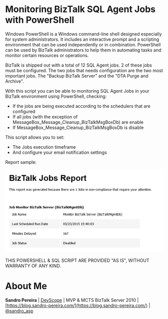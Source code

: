 # Monitoring BizTalk SQL Agent Jobs with PowerShell
Windows PowerShell is a Windows command-line shell designed especially for system administrators. It includes an interactive prompt and a scripting environment that can be used independently or in combination. PowerShell can be used by BizTalk administrators to help them in automating tasks and monitor certain resources or operations.

BizTalk is shipped out with a total of 12 SQL Agent jobs. 2 of these jobs must be configured. The two jobs that needs configuration are the two most important jobs. The "Backup BizTalk Server" and the "DTA Purge and Archive".

With this script you can be able to monitoring SQL Agent Jobs in your BizTalk environment using PowerShell, checking:
* If the jobs are being executed according to the schedulers that are configured
* If all jobs (with the exception of MessageBox_Message_Cleanup_BizTalkMsgBoxDb) are enable
* If MessageBox_Message_Cleanup_BizTalkMsgBoxDb is disable

This script allows you to set:
* The Jobs execution timeframe
* And configure your email notification settings

Report sample:

![Monitoring BizTalk SQL Agent Jobs](media/BizTalk-SQL-Jobs-monitor.png)
 
THIS POWERSHELL & SQL SCRIPT ARE PROVIDED "AS IS", WITHOUT WARRANTY OF ANY KIND.

# About Me
**Sandro Pereira** | [DevScope](http://www.devscope.net/) | MVP & MCTS BizTalk Server 2010 | [https://blog.sandro-pereira.com/](https://blog.sandro-pereira.com/) | [@sandro_asp](https://twitter.com/sandro_asp)